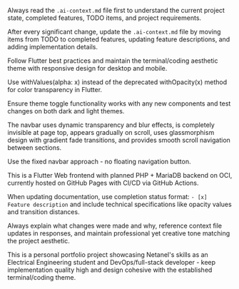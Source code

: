 Always read the `.ai-context.md` file first to understand the current project state, completed features, TODO items, and project requirements.

After every significant change, update the `.ai-context.md` file by moving items from TODO to completed features, updating feature descriptions, and adding implementation details.

Follow Flutter best practices and maintain the terminal/coding aesthetic theme with responsive design for desktop and mobile.

Use withValues(alpha: x) instead of the deprecated withOpacity(x) method for color transparency in Flutter.

Ensure theme toggle functionality works with any new components and test changes on both dark and light themes.

The navbar uses dynamic transparency and blur effects, is completely invisible at page top, appears gradually on scroll, uses glassmorphism design with gradient fade transitions, and provides smooth scroll navigation between sections.

Use the fixed navbar approach - no floating navigation button.

This is a Flutter Web frontend with planned PHP + MariaDB backend on OCI, currently hosted on GitHub Pages with CI/CD via GitHub Actions.

When updating documentation, use completion status format: `- [x] Feature description` and include technical specifications like opacity values and transition distances.

Always explain what changes were made and why, reference context file updates in responses, and maintain professional yet creative tone matching the project aesthetic.

This is a personal portfolio project showcasing Netanel's skills as an Electrical Engineering student and DevOps/full-stack developer - keep implementation quality high and design cohesive with the established terminal/coding theme.
